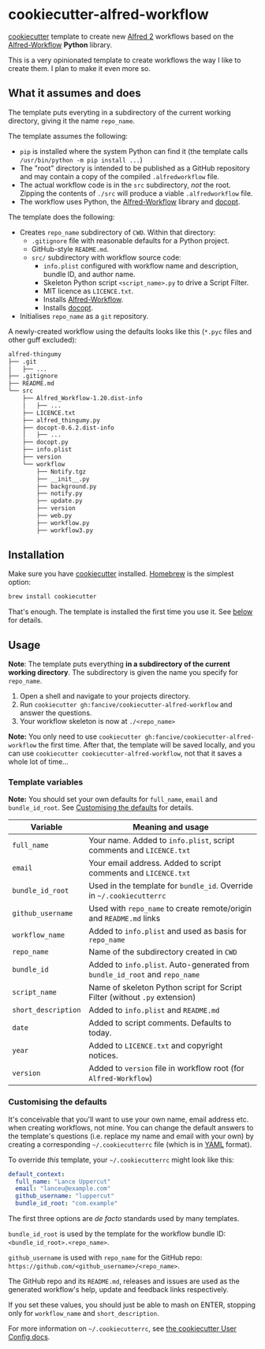 # cookiecutter-alfred-workflow #

[cookiecutter][cc] template to create new [Alfred 2][alfred] workflows based on the [Alfred-Workflow][aw] **Python** library.

This is a very opinionated template to create workflows the way I like to create them. I plan to make it even more so.

## What it assumes and does ##

The template puts everyting in a subdirectory of the current working directory, giving it the name `repo_name`.

The template assumes the following:

- `pip` is installed where the system Python can find it (the template calls `/usr/bin/python -m pip install ...`)
- The "root" directory is intended to be published as a GitHub repository and may contain a copy of the compiled `.alfredworkflow` file.
- The actual workflow code is in the `src` subdirectory, *not* the root. Zipping the contents of `./src` will produce a viable `.alfredworkflow` file.
- The workflow uses Python, the [Alfred-Workflow][aw] library and [docopt][docopt].

The template does the following:

- Creates `repo_name` subdirectory of `CWD`. Within that directory:
    - `.gitignore` file with reasonable defaults for a Python project.
    - GitHub-style `README.md`.
    - `src/` subdirectory with workflow source code:
        - `info.plist` configured with workflow name and description, bundle ID, and author name.
        - Skeleton Python script `<script_name>.py` to drive a Script Filter.
        - MIT licence as `LICENCE.txt`.
        - Installs [Alfred-Workflow][aw].
        - Installs [docopt][docopt].
- Initialises `repo_name` as a `git` repository.

A newly-created workflow using the defaults looks like this (`*.pyc` files and other guff excluded):

```bash
alfred-thingumy
├── .git
│   ├── ...
├── .gitignore
├── README.md
└── src
    ├── Alfred_Workflow-1.20.dist-info
    │   ├── ...
    ├── LICENCE.txt
    ├── alfred_thingumy.py
    ├── docopt-0.6.2.dist-info
    │   ├── ...
    ├── docopt.py
    ├── info.plist
    ├── version
    └── workflow
        ├── Notify.tgz
        ├── __init__.py
        ├── background.py
        ├── notify.py
        ├── update.py
        ├── version
        ├── web.py
        ├── workflow.py
        ├── workflow3.py
```


## Installation ##

Make sure you have [cookiecutter][cc] installed. [Homebrew][homebrew] is the simplest option:

```bash
brew install cookiecutter
```

That's enough. The template is installed the first time you use it. See [below](#usage) for details.


## Usage ##

**Note**: The template puts everything **in a subdirectory of the current working directory**. The subdirectory is given the name you specify for `repo_name`.

1. Open a shell and navigate to your projects directory.
2. Run `cookiecutter gh:fancive/cookiecutter-alfred-workflow` and answer the questions.
3. Your workflow skeleton is now at `./<repo_name>`

**Note:** You only need to use `cookiecutter gh:fancive/cookiecutter-alfred-workflow` the first time. After that, the template will be saved locally, and you can use `cookiecutter cookiecutter-alfred-workflow`, not that it saves a whole lot of time…


### Template variables ###

**Note:** You should set your own defaults for `full_name`, `email` and `bundle_id_root`. See [Customising the defaults](#customising-the-defaults) for details.

| Variable            | Meaning and usage                                                           |
|---------------------|-----------------------------------------------------------------------------|
| `full_name`         | Your name. Added to `info.plist`, script comments and `LICENCE.txt`         |
| `email`             | Your email address. Added to script comments and `LICENCE.txt`              |
| `bundle_id_root`    | Used in the template for `bundle_id`. Override in `~/.cookiecutterrc`       |
| `github_username`   | Used with `repo_name` to create remote/origin and `README.md` links         |
| `workflow_name`     | Added to `info.plist` and used as basis for `repo_name`                     |
| `repo_name`         | Name of the subdirectory created in `CWD`                                   |
| `bundle_id`         | Added to `info.plist`. Auto-generated from `bundle_id_root` and `repo_name` |
| `script_name`       | Name of skeleton Python script for Script Filter (without `.py` extension)  |
| `short_description` | Added to `info.plist` and `README.md`                                       |
| `date`              | Added to script comments. Defaults to today.                                |
| `year`              | Added to `LICENCE.txt` and copyright notices.                               |
| `version`           | Added to `version` file in workflow root (for `Alfred-Workflow`)            |


### Customising the defaults ###

It's conceivable that you'll want to use your own name, email address etc. when creating workflows, not mine. You can change the default answers to the template's questions (i.e. replace my name and email with your own) by creating a corresponding `~/.cookiecutterrc` file (which is in [YAML][yaml] format).

To override *this* template, your `~/.cookiecutterrc` might look like this:

```yaml
default_context:
  full_name: "Lance Uppercut"
  email: "lanceu@example.com"
  github_username: "luppercut"
  bundle_id_root: "com.example"
```

The first three options are *de facto* standards used by many templates.

`bundle_id_root` is used by the template for the workflow bundle ID: `<bundle_id_root>.<repo_name>`.

`github_username` is used with `repo_name` for the GitHub repo: `https://github.com/<github_username>/<repo_name>`.

The GitHub repo and its `README.md`, releases and issues are used as the generated workflow's help, update and feedback links respectively.

If you set these values, you should just be able to mash on ENTER, stopping only for `workflow_name` and `short_description`.

For more information on `~/.cookiecutterrc`, see [the cookiecutter User Config docs][ccrc].



[homebrew]: http://brew.sh/
[cc]: https://github.com/audreyr/cookiecutter
[ccrc]: http://cookiecutter.readthedocs.org/en/latest/advanced_usage.html#user-config-0-7-0
[alfred]: https://www.alfredapp.com/
[aw]: http://www.deanishe.net/alfred-workflow/
[docopt]: http://www.docopt.org/
[yaml]: http://yaml.org/
